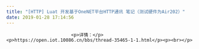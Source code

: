 ```yaml
---
title: "[HTTP] Luat 开发基于OneNET平台HTTP通讯 笔记（测试硬件为Air202）"
date: 2019-01-28 17:14:56
---
```



                            <p>详情：</p><p>https://open.iot.10086.cn/bbs/thread-35465-1-1.html</p><p><br></p>
                        
